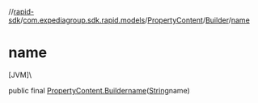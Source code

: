 //[rapid-sdk](../../../../index.md)/[com.expediagroup.sdk.rapid.models](../../index.md)/[PropertyContent](../index.md)/[Builder](index.md)/[name](name.md)

# name

[JVM]\

public final [PropertyContent.Builder](index.md)[name](name.md)([String](https://docs.oracle.com/javase/8/docs/api/java/lang/String.html)name)
